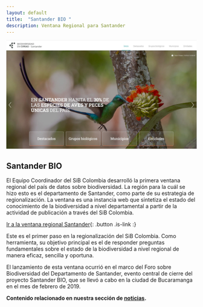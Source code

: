 ```yaml
---
layout: default
title:  "Santander BIO "
description: Ventana Regional para Santander
---
```


<img src="/comunidad/proyectos/images/home-ventana-santander.jpg" width=770>

## Santander BIO 

El Equipo Coordinador del SiB Colombia desarrolló la primera ventana regional del país de datos sobre biodiversidad. La región para la cuál se hizo esto es el departamento de Santander, como parte de su estrategia de regionalización. La ventana es una instancia web que sintetiza el estado del conocimiento de la biodiversidad a nivel departamental a partir de la actividad de publicación a través del SiB Colombia.

[Ir a la ventana regional Santander](https://santander.biodiversidad.co/#/){: .button .is-link :}

Este es el primer paso en la regionalización del SiB Colombia. Como herramienta, su objetivo principal es el de responder preguntas fundamentales sobre el estado de la biodiversidad a nivel regional de manera eficaz, sencilla y oportuna.

El lanzamiento de esta ventana ocurrió en el marco del Foro sobre Biodiversidad del Departamento de Santander, evento central de cierre del proyecto Santander BIO, que se llevó a cabo en la ciudad de Bucaramanga en el mes de febrero de 2019.

**Contenido relacionado en nuestra sección de [noticias](https://biodiversidad.co/post/2019/taller-universidad-industrial-de-santander/).**
